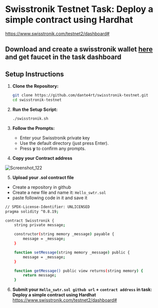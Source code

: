 # Swisstronik Testnet Task: Deploy a simple contract using Hardhat
https://www.swisstronik.com/testnet2/dashboard#

## Download and create a swisstronik wallet [here](https://chromewebstore.google.com/detail/swisstronik/acfhdnikkbldnocbgmfginnmhjfkimjo?utm_team=devs_front&utm_channel&utm_lang=en&utm_date=45216) and get faucet in the task dashboard

## Setup Instructions

1. **Clone the Repository:**

    ```sh
    git clone https://github.com/dante4rt/swisstronik-testnet.git
    cd swisstronik-testnet
    ```

2. **Run the Setup Script:**

    ```sh
    ./swisstronik.sh
    ```

3. **Follow the Prompts:**

    - Enter your Swisstronik private key
    - Use the default directory (just press Enter).
    - Press **y** to confirm any prompts.
  
4. **Copy your Contract address**

![Screenshot_122](https://github.com/user-attachments/assets/146f84cb-c210-42bf-9066-2779e4d5e145)


5. **Upload your .sol contract file**

- Create a repository in github
- Create a new file and name it: `Hello_swtr.sol`
- paste following code in it and save it
```sh
// SPDX-License-Identifier: UNLICENSED
pragma solidity ^0.8.19;

contract Swisstronik {
    string private message;

    constructor(string memory _message) payable {
        message = _message;
    }

    function setMessage(string memory _message) public {
        message = _message;
    }

    function getMessage() public view returns(string memory) {
        return message;
    }
```
6. **Submit your `Hello_swtr.sol github url` + `contract address` in task: Deploy a simple contract using Hardhat**
https://www.swisstronik.com/testnet2/dashboard#
